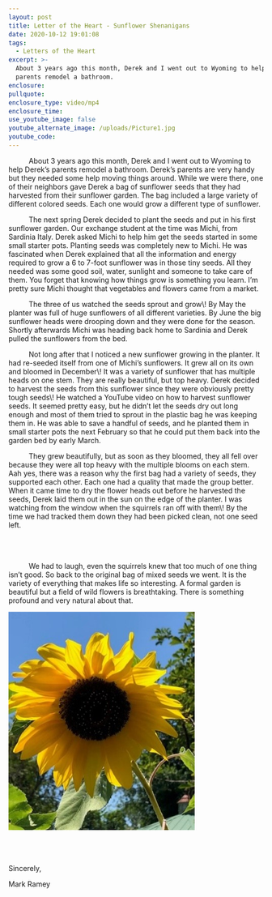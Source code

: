 ```yaml
---
layout: post
title: Letter of the Heart - Sunflower Shenanigans
date: 2020-10-12 19:01:08
tags:
  - Letters of the Heart
excerpt: >-
  About 3 years ago this month, Derek and I went out to Wyoming to help Derek's
  parents remodel a bathroom.
enclosure:
pullquote:
enclosure_type: video/mp4
enclosure_time:
use_youtube_image: false
youtube_alternate_image: /uploads/Picture1.jpg
youtube_code:
---
```


<p style="text-indent: 40px;">About 3 years ago this month, Derek and I went out to Wyoming to help Derek’s parents remodel a bathroom. Derek’s parents are very handy but they needed some help moving things around. While we were there, one of their neighbors gave Derek a bag of sunflower seeds that they had harvested from their sunflower garden. The bag included a large variety of different colored seeds. Each one would grow a different type of sunflower. </p>

<p style="text-indent: 40px;">The next spring Derek decided to plant the seeds and put in his first sunflower garden. Our exchange student at the time was Michi, from Sardinia Italy. Derek asked Michi to help him get the seeds started in some small starter pots. Planting seeds was completely new to Michi. He was fascinated when Derek explained that all the information and energy required to grow a 6 to 7-foot sunflower was in those tiny seeds. All they needed was some good soil, water, sunlight and someone to take care of them. You forget that knowing how things grow is something you learn. I’m pretty sure Michi thought that vegetables and flowers came from a market. </p>

<p style="text-indent: 40px;">The three of us watched the seeds sprout and grow\! By May the planter was full of huge sunflowers of all different varieties. By June the big sunflower heads were drooping down and they were done for the season. Shortly afterwards Michi was heading back home to Sardinia and Derek pulled the sunflowers from the bed.</p>

<p style="text-indent: 40px;">Not long after that I noticed a new sunflower growing in the planter. It had re-seeded itself from one of Michi’s sunflowers. It grew all on its own and bloomed in December\! It was a variety of sunflower that has multiple heads on one stem. They are really beautiful, but top heavy. Derek decided to harvest the seeds from this sunflower since they were obviously pretty tough seeds\! He watched a YouTube video on how to harvest sunflower seeds. It seemed pretty easy, but he didn’t let the seeds dry out long enough and most of them tried to sprout in the plastic bag he was keeping them in. He was able to save a handful of seeds, and he planted them in small starter pots the next February so that he could put them back into the garden bed by early March. </p>

<p style="text-indent: 40px;">They grew beautifully, but as soon as they bloomed, they all fell over because they were all top heavy with the multiple blooms on each stem. Aah yes, there was a reason why the first bag had a variety of seeds, they supported each other. Each one had a quality that made the group better. When it came time to dry the flower heads out before he harvested the seeds, Derek laid them out in the sun on the edge of the planter. I was watching from the window when the squirrels ran off with them\! By the time we had tracked them down they had been picked clean, not one seed left. </p>

<div class="row" style="margin: 4rem 0;">
  <div class="col-sm-8">
    <p style="text-indent: 40px;">We had to laugh, even the squirrels knew that too much of one thing isn’t good. So back to the original bag of mixed seeds we went. It is the variety of everything that makes life so interesting. A formal garden is beautiful but a field of wild flowers is breathtaking. There is something profound and very natural about that. </p>
  </div>
  <div class="col-sm-4">
    <img src="/uploads/Picture1.jpg" max-width="100%">
  </div>
</div>

Sincerely,

Mark Ramey